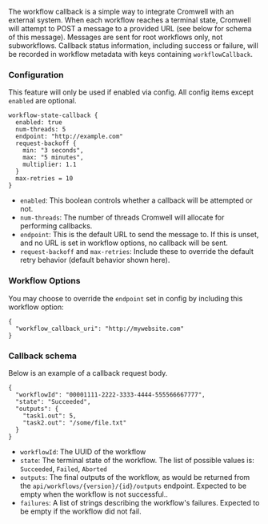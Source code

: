 The workflow callback is a simple way to integrate Cromwell with an external system. When each workflow reaches a terminal
state, Cromwell will attempt to POST a message to a provided URL (see below for schema of this message). 
Messages are sent for root workflows only, not subworkflows. Callback status information, including success or failure, 
will be recorded in workflow metadata with keys containing `workflowCallback`.

### Configuration

This feature will only be used if enabled via config. All config items except `enabled` are optional.

```
workflow-state-callback {
  enabled: true
  num-threads: 5
  endpoint: "http://example.com"
  request-backoff {
    min: "3 seconds",
    max: "5 minutes",
    multiplier: 1.1
  }
  max-retries = 10
}
```

 * `enabled`: This boolean controls whether a callback will be attempted or not.
 * `num-threads`: The number of threads Cromwell will allocate for performing callbacks.
 * `endpoint`: This is the default URL to send the message to. If this is unset, and no URL is set in workflow options, no callback will be sent.
 * `request-backoff` and `max-retries`: Include these to override the default retry behavior (default behavior shown here).

### Workflow Options

You may choose to override the `endpoint` set in config by including this workflow option:
```
{
  "workflow_callback_uri": "http://mywebsite.com"
}
```

### Callback schema

Below is an example of a callback request body.

```
{
  "workflowId": "00001111-2222-3333-4444-555566667777",
  "state": "Succeeded",
  "outputs": {
    "task1.out": 5,
    "task2.out": "/some/file.txt"
  }
}
```

 * `workflowId`: The UUID of the workflow
 * `state`: The terminal state of the workflow. The list of possible values is: `Succeeded`, `Failed`, `Aborted`
 * `outputs`: The final outputs of the workflow, as would be returned from the `api/workflows/{version}/{id}/outputs` endpoint. Expected to be empty when the workflow is not successful..
 * `failures`: A list of strings describing the workflow's failures. Expected to be empty if the workflow did not fail.
